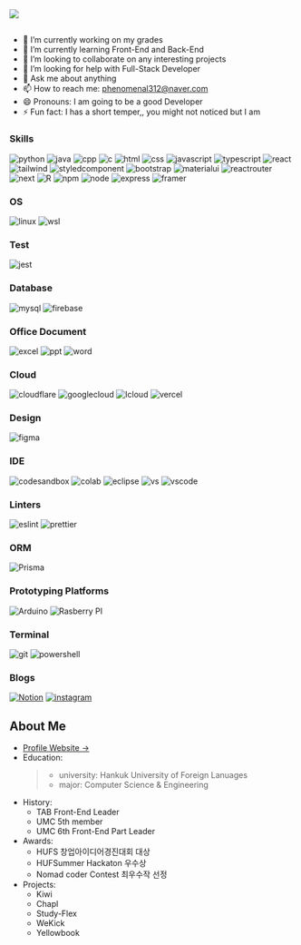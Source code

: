 <img src="https://capsule-render.vercel.app/api?type=venom&color=f6e58d&height=150&section=header&text=Welcome%20to%20yunchan's%20github&fontSize=50&animation=fadeIn" />

## 
- 🔭 I’m currently working on my grades
- 🌱 I’m currently learning Front-End and Back-End
- 👯 I’m looking to collaborate on any interesting projects
- 🤔 I’m looking for help with Full-Stack Developer
- 💬 Ask me about anything
- 📫 How to reach me: phenomenal312@naver.com
- 😄 Pronouns: I am going to be a good Developer
- ⚡ Fun fact: I has a short temper,, you might not noticed but I am

### Skills
![python](https://img.shields.io/badge/Python-3776AB?style=for-the-badge&logo=python&logoColor=white)
![java](https://img.shields.io/badge/Java-ED8B00?style=for-the-badge&logo=openjdk&logoColor=white)
![cpp](https://img.shields.io/badge/C%2B%2B-00599C?style=for-the-badge&logo=c%2B%2B&logoColor=white)
![c](https://img.shields.io/badge/C-00599C?style=for-the-badge&logo=c&logoColor=white)
![html](https://img.shields.io/badge/HTML5-E34F26?style=for-the-badge&logo=html5&logoColor=white)
![css](https://img.shields.io/badge/CSS-239120?&style=for-the-badge&logo=css3&logoColor=white)
![javascript](https://img.shields.io/badge/JavaScript-F7DF1E?style=for-the-badge&logo=JavaScript&logoColor=white)
![typescript](https://img.shields.io/badge/TypeScript-007ACC?style=for-the-badge&logo=typescript&logoColor=white)
![react](https://img.shields.io/badge/React-20232A?style=for-the-badge&logo=react&logoColor=61DAFB)
![tailwind](https://img.shields.io/badge/Tailwind_CSS-38B2AC?style=for-the-badge&logo=tailwind-css&logoColor=white)
![styledcomponent](https://img.shields.io/badge/styled--components-DB7093?style=for-the-badge&logo=styled-components&logoColor=white)
![bootstrap](https://img.shields.io/badge/Bootstrap-563D7C?style=for-the-badge&logo=bootstrap&logoColor=white)
![materialui](https://img.shields.io/badge/Material--UI-0081CB?style=for-the-badge&logo=material-ui&logoColor=white)
![reactrouter](https://img.shields.io/badge/React_Router-CA4245?style=for-the-badge&logo=react-router&logoColor=white)
![next](https://img.shields.io/badge/Next.js-000?logo=nextdotjs&logoColor=fff&style=for-the-badge)
![R](https://img.shields.io/badge/R-276DC3?style=for-the-badge&logo=r&logoColor=white)
![npm](https://img.shields.io/badge/npm-CB3837?style=for-the-badge&logo=npm&logoColor=white)
![node](https://img.shields.io/badge/Node.js-43853D?style=for-the-badge&logo=node.js&logoColor=white)
![express](https://img.shields.io/badge/Express.js-404D59?style=for-the-badge)
![framer](https://img.shields.io/badge/Framer-black?style=for-the-badge&logo=framer&logoColor=blue)

### OS
![linux](https://img.shields.io/badge/Linux-FCC624?style=for-the-badge&logo=linux&logoColor=black)
![wsl](https://img.shields.io/badge/WSL-0a97f5?style=for-the-badge&logo=linux&logoColor=white)

### Test
![jest](https://img.shields.io/badge/Jest-323330?style=for-the-badge&logo=Jest&logoColor=white)

### Database
![mysql](https://img.shields.io/badge/MySQL-005C84?style=for-the-badge&logo=mysql&logoColor=white)
![firebase](https://img.shields.io/badge/Firebase-039BE5?style=for-the-badge&logo=Firebase&logoColor=white)

### Office Document
![excel](https://img.shields.io/badge/Microsoft_Excel-217346?style=for-the-badge&logo=microsoft-excel&logoColor=white)
![ppt](https://img.shields.io/badge/Microsoft_PowerPoint-B7472A?style=for-the-badge&logo=microsoft-powerpoint&logoColor=white)
![word](https://img.shields.io/badge/Microsoft_Word-2B579A?style=for-the-badge&logo=microsoft-word&logoColor=white)

### Cloud
![cloudflare](https://img.shields.io/badge/Cloudflare-F38020?style=for-the-badge&logo=Cloudflare&logoColor=white)
![googlecloud](	https://img.shields.io/badge/Google_Cloud-4285F4?style=for-the-badge&logo=google-cloud&logoColor=white)
![Icloud](https://img.shields.io/badge/iCloud-3693F3?style=for-the-badge&logo=iCloud&logoColor=white)
![vercel](https://img.shields.io/badge/Vercel-000000?style=for-the-badge&logo=vercel&logoColor=white)

### Design
![figma](https://img.shields.io/badge/Figma-F24E1E?style=for-the-badge&logo=figma&logoColor=white)

### IDE
![codesandbox](https://img.shields.io/badge/Codesandbox-000000?style=for-the-badge&logo=CodeSandbox&logoColor=white)
![colab](https://img.shields.io/badge/Colab-F9AB00?style=for-the-badge&logo=googlecolab&color=525252)
![eclipse](https://img.shields.io/badge/Eclipse-2C2255?style=for-the-badge&logo=eclipse&logoColor=white)
![vs](https://img.shields.io/badge/Visual_Studio-5C2D91?style=for-the-badge&logo=visual%20studio&logoColor=white)
![vscode](https://img.shields.io/badge/Visual_Studio_Code-0078D4?style=for-the-badge&logo=visual%20studio%20code&logoColor=white)

### Linters
![eslint](https://img.shields.io/badge/eslint-3A33D1?style=for-the-badge&logo=eslint&logoColor=white)
![prettier](https://img.shields.io/badge/prettier-1A2C34?style=for-the-badge&logo=prettier&logoColor=F7BA3E)

### ORM
![Prisma](https://img.shields.io/badge/Prisma-3982CE?style=for-the-badge&logo=Prisma&logoColor=white)

### Prototyping Platforms
![Arduino](https://img.shields.io/badge/Arduino-00979D?style=for-the-badge&logo=Arduino&logoColor=white)
![Rasberry PI](https://img.shields.io/badge/Raspberry%20Pi-A22846?style=for-the-badge&logo=Raspberry%20Pi&logoColor=white)

### Terminal
![git](https://img.shields.io/badge/GIT-E44C30?style=for-the-badge&logo=git&logoColor=white)
![powershell](https://img.shields.io/badge/powershell-5391FE?style=for-the-badge&logo=powershell&logoColor=white)

### Blogs
<a href="https://flying-chokeberry-02e.notion.site/HOME-061d51c247f34f74b3b3d68aa270011f?pvs=4">![Notion](https://img.shields.io/badge/Notion-000000?style=for-the-badge&logo=notion&logoColor=white)</a>
<a href="https://www.instagram.com/9uccichann/">![instagram](https://img.shields.io/badge/Instagram-E4405F?style=for-the-badge&logo=instagram&logoColor=white)</a>


## About Me
+ [Profile Website &rarr;](https://portfolio-4kr.pages.dev/)
+ Education:
  > + university: Hankuk University of Foreign Lanuages
  > + major: Computer Science & Engineering
+ History:
  + TAB Front-End Leader
  + UMC 5th member
  + UMC 6th Front-End Part Leader
+ Awards:
  + HUFS 창업아이디어경진대회 대상
  + HUFSummer Hackaton 우수상
  + Nomad coder Contest 최우수작 선정
+ Projects:
  + Kiwi
  + Chapl
  + Study-Flex
  + WeKick
  + Yellowbook



